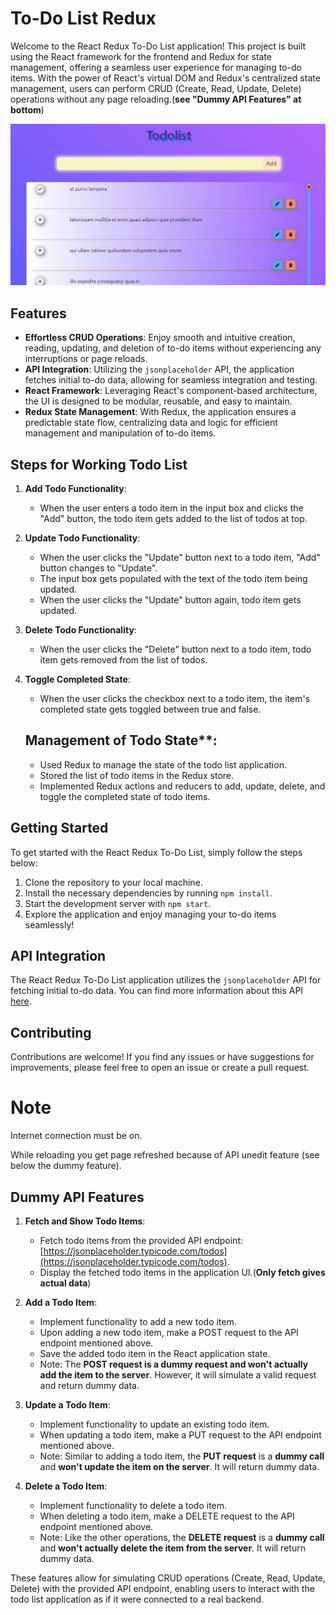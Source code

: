 # To-Do List Redux

Welcome to the React Redux To-Do List application! This project is built using the React framework for the frontend and Redux for state management, offering a seamless user experience for managing to-do items. With the power of React's virtual DOM and Redux's centralized state management, users can perform CRUD (Create, Read, Update, Delete) operations without any page reloading.(__see "Dummy API Features" at bottom__)

![Homepage](./screenshoot/homepage.JPG)


## Features

- **Effortless CRUD Operations**: Enjoy smooth and intuitive creation, reading, updating, and deletion of to-do items without experiencing any interruptions or page reloads.
- **API Integration**: Utilizing the `jsonplaceholder` API, the application fetches initial to-do data, allowing for seamless integration and testing.
- **React Framework**: Leveraging React's component-based architecture, the UI is designed to be modular, reusable, and easy to maintain.
- **Redux State Management**: With Redux, the application ensures a predictable state flow, centralizing data and logic for efficient management and manipulation of to-do items.

## Steps for Working Todo List



1. **Add Todo Functionality**:
 
   - When the user enters a todo item in the input box and clicks the "Add" button, the todo item gets added to the list of todos at top.

  
2. **Update Todo Functionality**:
  
   - When the user clicks the "Update" button next to a todo item,  "Add" button changes to "Update".
   - The input box gets populated with the text of the todo item being updated.
   - When the user clicks the "Update" button again, todo item gets updated.

4. **Delete Todo Functionality**:
   - When the user clicks the "Delete" button next to a todo item,  todo item gets removed from the list of todos.


5. **Toggle Completed State**:
  
   - When the user clicks the checkbox next to a todo item,  the  item's completed state gets toggled between true and false.


   ## Management of Todo State**:
   - Used Redux to manage the state of the todo list application.
   - Stored the list of todo items in the Redux store.
   - Implemented Redux actions and reducers to add, update, delete, and toggle the completed state of todo items.

## Getting Started

To get started with the React Redux To-Do List, simply follow the steps below:

1. Clone the repository to your local machine.
2. Install the necessary dependencies by running `npm install`.
3. Start the development server with `npm start`.
4. Explore the application and enjoy managing your to-do items seamlessly!

## API Integration

The React Redux To-Do List application utilizes the `jsonplaceholder` API for fetching initial to-do data. You can find more information about this API [here](https://jsonplaceholder.typicode.com/todos).

## Contributing

Contributions are welcome! If you find any issues or have suggestions for improvements, please feel free to open an issue or create a pull request.

# Note 
Internet connection must be on.

While reloading you get page refreshed because of API unedit feature (see below the dummy feature).


## Dummy API Features

1. **Fetch and Show Todo Items**:
   - Fetch todo items from the provided API endpoint: [https://jsonplaceholder.typicode.com/todos](https://jsonplaceholder.typicode.com/todos).
   - Display the fetched todo items in the application UI.(__Only fetch gives actual data__)

2. **Add a Todo Item**:
   - Implement functionality to add a new todo item.
   - Upon adding a new todo item, make a POST request to the API endpoint mentioned above.
   - Save the added todo item in the React application state.
   - Note: The __POST request is a dummy request and won't actually add the item to the server__. However, it will simulate a valid request and return dummy data.

3. **Update a Todo Item**:
   - Implement functionality to update an existing todo item.
   - When updating a todo item, make a PUT request to the API endpoint mentioned above.
   - Note: Similar to adding a todo item, the __PUT request__ is a __dummy call__ and __won't update the item on the server__. It will return dummy data.

4. **Delete a Todo Item**:
   - Implement functionality to delete a todo item.
   - When deleting a todo item, make a DELETE request to the API endpoint mentioned above.
   - Note: Like the other operations, the __DELETE request__ is a __dummy call__ and __won't actually delete the item from the server__. It will return dummy data.

These features allow for simulating CRUD operations (Create, Read, Update, Delete) with the provided API endpoint, enabling users to interact with the todo list application as if it were connected to a real backend.

